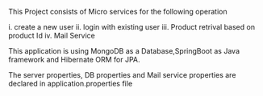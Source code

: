 This Project consists of Micro services for the following operation

i. create a new user
ii. login with existing user
iii. Product retrival based on product Id
iv. Mail Service

This application is using MongoDB as a Database,SpringBoot as Java framework and Hibernate ORM for JPA. 

The server properties, DB  properties and Mail service properties are declared in application.properties file